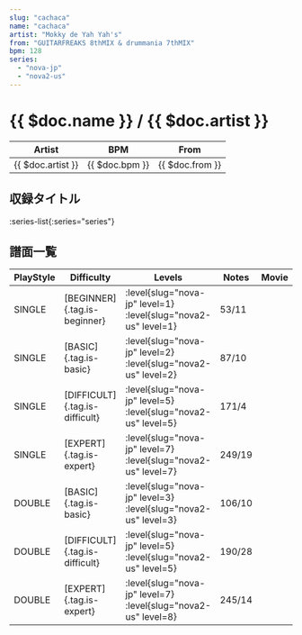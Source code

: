 ```yaml
---
slug: "cachaca"
name: "cachaca"
artist: "Mokky de Yah Yah's"
from: "GUITARFREAKS 8thMIX & drummania 7thMIX"
bpm: 128
series:
  - "nova-jp"
  - "nova2-us"
---
```


# {{ $doc.name }} / {{ $doc.artist }}

|Artist|BPM|From|
|------|---|----|
|{{ $doc.artist }}|{{ $doc.bpm }}|{{ $doc.from }}|

## 収録タイトル

:series-list{:series="series"}

## 譜面一覧

|PlayStyle|Difficulty|Levels|Notes|Movie|
|---------|----------|------|-----|-----|
|SINGLE|[BEGINNER]{.tag.is-beginner}|<div class="field is-grouped is-grouped-multiline"> :level{slug="nova-jp" level=1} :level{slug="nova2-us" level=1}</div>|53/11||
|SINGLE|[BASIC]{.tag.is-basic}|<div class="field is-grouped is-grouped-multiline"> :level{slug="nova-jp" level=2} :level{slug="nova2-us" level=2}</div>|87/10||
|SINGLE|[DIFFICULT]{.tag.is-difficult}|<div class="field is-grouped is-grouped-multiline"> :level{slug="nova-jp" level=5} :level{slug="nova2-us" level=5}</div>|171/4||
|SINGLE|[EXPERT]{.tag.is-expert}|<div class="field is-grouped is-grouped-multiline"> :level{slug="nova-jp" level=7} :level{slug="nova2-us" level=7}</div>|249/19||
|DOUBLE|[BASIC]{.tag.is-basic}|<div class="field is-grouped is-grouped-multiline"> :level{slug="nova-jp" level=3} :level{slug="nova2-us" level=3}</div>|106/10||
|DOUBLE|[DIFFICULT]{.tag.is-difficult}|<div class="field is-grouped is-grouped-multiline"> :level{slug="nova-jp" level=5} :level{slug="nova2-us" level=5}</div>|190/28||
|DOUBLE|[EXPERT]{.tag.is-expert}|<div class="field is-grouped is-grouped-multiline"> :level{slug="nova-jp" level=7} :level{slug="nova2-us" level=8}</div>|245/14||
